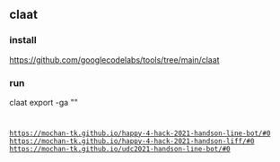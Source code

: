 ## claat 
### install
https://github.com/googlecodelabs/tools/tree/main/claat

### run
claat export -ga "" <code>


https://mochan-tk.github.io/happy-4-hack-2021-handson-line-bot/#0
https://mochan-tk.github.io/happy-4-hack-2021-handson-liff/#0
https://mochan-tk.github.io/udc2021-handson-line-bot/#0